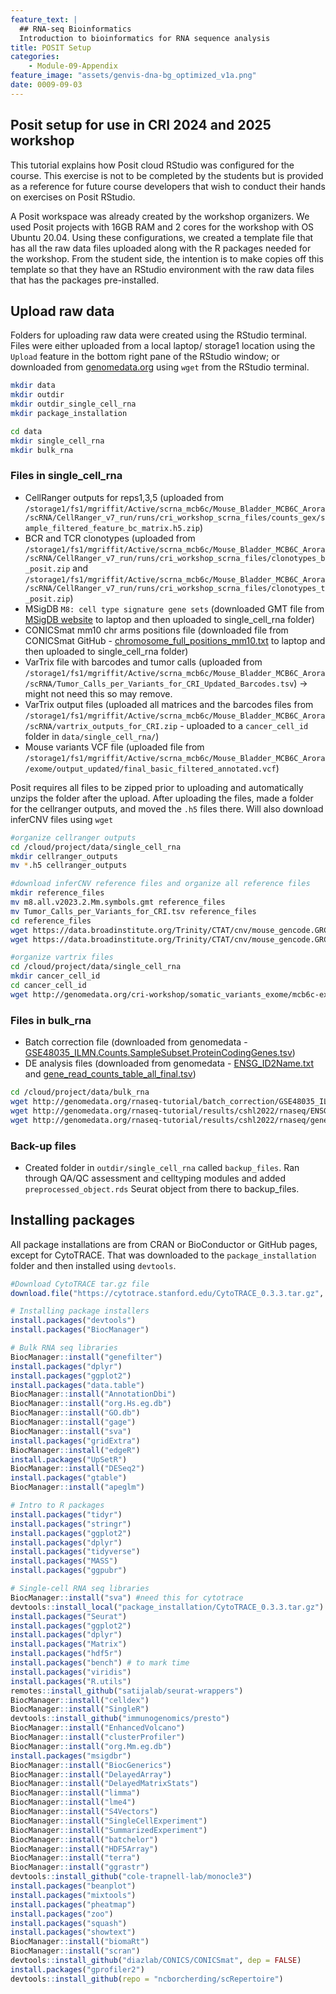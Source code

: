 ```yaml
---
feature_text: |
  ## RNA-seq Bioinformatics
  Introduction to bioinformatics for RNA sequence analysis
title: POSIT Setup
categories:
    - Module-09-Appendix
feature_image: "assets/genvis-dna-bg_optimized_v1a.png"
date: 0009-09-03
---
```


## Posit setup for use in CRI 2024 and 2025 workshop

This tutorial explains how Posit cloud RStudio was configured for the course. This exercise is not to be completed by the students but is provided as a reference for future course developers that wish to conduct their hands on exercises on Posit RStudio.

A Posit workspace was already created by the workshop organizers. We used Posit projects with 16GB RAM and 2 cores for the workshop with OS Ubuntu 20.04. Using these configurations, we created a template file that has all the raw data files uploaded along with the R packages needed for the workshop. From the student side, the intention is to make copies off this template so that they have an RStudio environment with the raw data files that has the packages pre-installed.

## Upload raw data

Folders for uploading raw data were created using the RStudio terminal. Files were either uploaded from a local laptop/ storage1 location using the `Upload` feature in the bottom right pane of the RStudio window; or downloaded from [genomedata.org](http://genomedata.org) using `wget` from the RStudio terminal. 

```bash
mkdir data
mkdir outdir
mkdir outdir_single_cell_rna
mkdir package_installation

cd data
mkdir single_cell_rna
mkdir bulk_rna
```

### Files in single_cell_rna
- CellRanger outputs for reps1,3,5 (uploaded from `/storage1/fs1/mgriffit/Active/scrna_mcb6c/Mouse_Bladder_MCB6C_Arora/scRNA/CellRanger_v7_run/runs/cri_workshop_scrna_files/counts_gex/sample_filtered_feature_bc_matrix.h5.zip`)
- BCR and TCR clonotypes (uploaded from `/storage1/fs1/mgriffit/Active/scrna_mcb6c/Mouse_Bladder_MCB6C_Arora/scRNA/CellRanger_v7_run/runs/cri_workshop_scrna_files/clonotypes_b_posit.zip` and `/storage1/fs1/mgriffit/Active/scrna_mcb6c/Mouse_Bladder_MCB6C_Arora/scRNA/CellRanger_v7_run/runs/cri_workshop_scrna_files/clonotypes_t_posit.zip`)
- MSigDB `M8: cell type signature gene sets` (downloaded GMT file from [MSigDB website](https://www.gsea-msigdb.org/gsea/msigdb/download_file.jsp?filePath=/msigdb/release/2023.2.Mm/m8.all.v2023.2.Mm.symbols.gmt) to laptop and then uploaded to single_cell_rna folder)
- CONICSmat mm10 chr arms positions file (downloaded file from CONICSmat GitHub - [chromosome_full_positions_mm10.txt](https://github.com/diazlab/CONICS/blob/master/chromosome_full_positions_mm10.txt) to laptop and then uploaded to single_cell_rna folder)
- VarTrix file with barcodes and tumor calls (uploaded from `/storage1/fs1/mgriffit/Active/scrna_mcb6c/Mouse_Bladder_MCB6C_Arora/scRNA/Tumor_Calls_per_Variants_for_CRI_Updated_Barcodes.tsv`) -> might not need this so may remove.
- VarTrix output files (uploaded all matrices and the barcodes files from `/storage1/fs1/mgriffit/Active/scrna_mcb6c/Mouse_Bladder_MCB6C_Arora/scRNA/vartrix_outputs_for_CRI.zip` - uploaded to a `cancer_cell_id` folder in `data/single_cell_rna/`)
- Mouse variants VCF file (uploaded file from `/storage1/fs1/mgriffit/Active/scrna_mcb6c/Mouse_Bladder_MCB6C_Arora/exome/output_updated/final_basic_filtered_annotated.vcf`)

Posit requires all files to be zipped prior to uploading and automatically unzips the folder after the upload. After uploading the files, made a folder for the cellranger outputs, and moved the `.h5` files there. Will also download inferCNV files using `wget`
```bash
#organize cellranger outputs
cd /cloud/project/data/single_cell_rna
mkdir cellranger_outputs
mv *.h5 cellranger_outputs

#download inferCNV reference files and organize all reference files
mkdir reference_files
mv m8.all.v2023.2.Mm.symbols.gmt reference_files
mv Tumor_Calls_per_Variants_for_CRI.tsv reference_files
cd reference_files
wget https://data.broadinstitute.org/Trinity/CTAT/cnv/mouse_gencode.GRCm38.p6.vM25.basic.annotation.by_gene_id.infercnv_positions
wget https://data.broadinstitute.org/Trinity/CTAT/cnv/mouse_gencode.GRCm38.p6.vM25.basic.annotation.by_gene_name.infercnv_positions

#organize vartrix files
cd /cloud/project/data/single_cell_rna
mkdir cancer_cell_id 
cd cancer_cell_id
wget http://genomedata.org/cri-workshop/somatic_variants_exome/mcb6c-exome-somatic.variants.annotated.clean.tsv

````

### Files in bulk_rna
- Batch correction file (downloaded from genomedata - [GSE48035_ILMN.Counts.SampleSubset.ProteinCodingGenes.tsv](http://genomedata.org/rnaseq-tutorial/batch_correction/GSE48035_ILMN.Counts.SampleSubset.ProteinCodingGenes.tsv))
- DE analysis files (downloaded from genomedata - [ENSG_ID2Name.txt](http://genomedata.org/rnaseq-tutorial/results/cshl2022/rnaseq/ENSG_ID2Name.txt) and [gene_read_counts_table_all_final.tsv](http://genomedata.org/rnaseq-tutorial/results/cshl2022/rnaseq/gene_read_counts_table_all_final.tsv))

```bash
cd /cloud/project/data/bulk_rna
wget http://genomedata.org/rnaseq-tutorial/batch_correction/GSE48035_ILMN.Counts.SampleSubset.ProteinCodingGenes.tsv
wget http://genomedata.org/rnaseq-tutorial/results/cshl2022/rnaseq/ENSG_ID2Name.txt
wget http://genomedata.org/rnaseq-tutorial/results/cshl2022/rnaseq/gene_read_counts_table_all_final.tsv
```

### Back-up files
- Created folder in `outdir/single_cell_rna` called `backup_files`. Ran through QA/QC assessment and celltyping modules and added `preprocessed_object.rds` Seurat object from there to backup_files.

## Installing packages

All package installations are from CRAN or BioConductor or GitHub pages, except for CytoTRACE. That was downloaded to the `package_installation` folder and then installed using `devtools`. 

```R
#Download CytoTRACE tar.gz file
download.file("https://cytotrace.stanford.edu/CytoTRACE_0.3.3.tar.gz", destfile = "package_installation/CytoTRACE_0.3.3.tar.gz")

# Installing package installers
install.packages("devtools")
install.packages("BiocManager")

# Bulk RNA seq libraries
BiocManager::install("genefilter")
install.packages("dplyr")
install.packages("ggplot2")
install.packages("data.table")
BiocManager::install("AnnotationDbi")
BiocManager::install("org.Hs.eg.db")
BiocManager::install("GO.db")
BiocManager::install("gage")
BiocManager::install("sva")
install.packages("gridExtra")
BiocManager::install("edgeR")
install.packages("UpSetR")
BiocManager::install("DESeq2")
install.packages("gtable")
BiocManager::install("apeglm")

# Intro to R packages
install.packages("tidyr")
install.packages("stringr")
install.packages("ggplot2")
install.packages("dplyr")
install.packages("tidyverse")
install.packages("MASS")
install.packages("ggpubr")

# Single-cell RNA seq libraries
BiocManager::install("sva") #need this for cytotrace
devtools::install_local("package_installation/CytoTRACE_0.3.3.tar.gz")
install.packages("Seurat")
install.packages("ggplot2")
install.packages("dplyr")
install.packages("Matrix")
install.packages("hdf5r")
install.packages("bench") # to mark time
install.packages("viridis")
install.packages("R.utils")
remotes::install_github("satijalab/seurat-wrappers")
BiocManager::install("celldex")
BiocManager::install("SingleR")
devtools::install_github("immunogenomics/presto")
BiocManager::install("EnhancedVolcano")
BiocManager::install("clusterProfiler")
BiocManager::install("org.Mm.eg.db")
install.packages("msigdbr")
BiocManager::install("BiocGenerics")
BiocManager::install("DelayedArray")
BiocManager::install("DelayedMatrixStats")
BiocManager::install("limma")
BiocManager::install("lme4")
BiocManager::install("S4Vectors")
BiocManager::install("SingleCellExperiment")
BiocManager::install("SummarizedExperiment")
BiocManager::install("batchelor")
BiocManager::install("HDF5Array")
BiocManager::install("terra")
BiocManager::install("ggrastr")
devtools::install_github("cole-trapnell-lab/monocle3")
install.packages("beanplot")
install.packages("mixtools")
install.packages("pheatmap")
install.packages("zoo")
install.packages("squash")
install.packages("showtext")
BiocManager::install("biomaRt")
BiocManager::install("scran")
devtools::install_github("diazlab/CONICS/CONICSmat", dep = FALSE)
install.packages("gprofiler2")
devtools::install_github(repo = "ncborcherding/scRepertoire")
```


